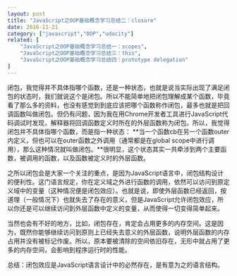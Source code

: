 ```yaml
---
layout: post
title: "JavaScript之OOP基础概念学习总结二：closure"
date: 2016-11-21
category: ["javascript","OOP","udacity"]
related: [
    "JavaScript之OOP基础概念学习总结一：scopes",
    "JavaScript之OOP基础概念学习总结三：this",
    "JavaScript之OOP基础概念学习总结四：prototype delegation"
]
---
```



闭包，我觉得并不具体指哪个函数，还是一种状态，也就是说当实际出现了满足闭包的状态时，我们就说这个是闭包。所以不能简单地把闭包理解成某个函数，毕竟看了那么多的资料，也没有感觉到到底应该把哪个函数称作闭包，最多也就是把回调函数叫做闭包。但仍有问题，因为我在用Chrome开发者工具进行JavaScript代码调试时发现，解释器将回调函数定义时所在的外层函数称为闭包。所以，我觉得闭包并不具体指哪个函数，而是指一种状态：
**当一个函数cb在另一个函数outer内定义，但也可以在outer函数之外调用（通常都是在global scope中进行调用），那么这种情况就叫做闭包。**很明显，这个状态其实一共牵涉到两个主要函数，被调用的函数，以及函数被定义时的外层函数。


之所以闭包会是大家一个关注的重点，是因为JavaScript语言中，闭包结构设计的便利性。这门语言规定，你在定义域之外进行函数的调用，依然可以访问到原定义域中的变量（这种情况便是闭包效应）。也就是说，即使外层函数已经返回，按道理（一般情况下）也就失去了存在的意义，但是JavaScript允许闭包效应，所以你还是可以继续访问到外层函数中定义的变量，从而使得一切变得简单起来。


当然也会有不好的地方，比如，闭包存在，肯定会占用更多的内存空间。这是因为，既然你能够继续访问到原则上已经失去意义的外层函数，说明外层函数的内存占用并没有被标记作废。所以，原本要被清除的空间依旧存在，无形中就占用了更多的内存空间，会影响到程序运行时的性能。


总结：闭包效应是JavaScript语言设计中的必然存在，是有意为之的语言结构。